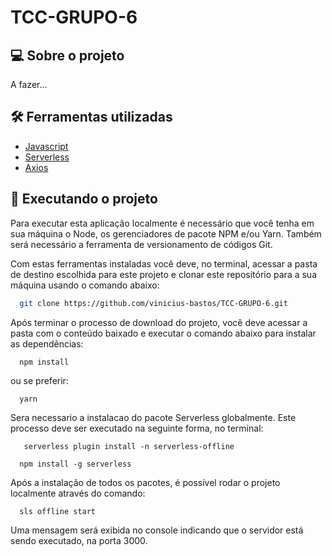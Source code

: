 # TCC-GRUPO-6

## 💻 Sobre o projeto
A fazer...

## 🛠 Ferramentas utilizadas
  <ul>
    <li>
      <a href='https://developer.mozilla.org/en-US/docs/Web/JavaScript'>Javascript</a>
    </li>
    <li>
      <a href='https://www.serverless.com/'>Serverless</a>
    </li>
    <li>
      <a href='https://axios-http.com/ptbr/docs/intro'>Axios</a>
    </li>
  </ul>

  ## 🚀 Executando o projeto
  Para executar esta aplicação localmente é necessário que você tenha em sua máquina o Node, os gerenciadores de pacote NPM e/ou Yarn. Também será necessário a ferramenta de versionamento de códigos Git. 
  
  Com estas ferramentas instaladas você deve, no terminal, acessar a pasta de destino escolhida para este projeto e clonar este repositório para a sua máquina usando o comando abaixo:
  
  ```bash
    git clone https://github.com/vinicius-bastos/TCC-GRUPO-6.git
  ```
  
  <p>Após terminar o processo de download do projeto, você deve acessar a pasta com o conteúdo baixado e executar o comando abaixo para instalar as dependências:</p>
  
  ```
    npm install
  ```
  
  ou se preferir:
  
  ```
    yarn
  ```
  
  <p>Sera necessario a instalacao do pacote Serverless globalmente. Este processo deve ser executado na seguinte forma, no terminal:</p>

  ```
     serverless plugin install -n serverless-offline
  ```

  ```
    npm install -g serverless
  ```

  Após a instalação de todos os pacotes, é possível rodar o projeto localmente através do comando:
  
  ```
    sls offline start
  ```
  
  Uma mensagem será exibida no console indicando que o servidor está sendo executado, na porta 3000.  